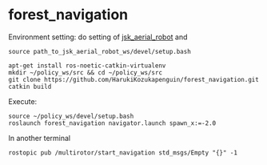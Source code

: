 # forest_navigation

Environment setting:
do setting of [jsk_aerial_robot](<https://github.com/jsk-ros-pkg/jsk_aerial_robot>)
and 
```
source path_to_jsk_aerial_robot_ws/devel/setup.bash
```
```
apt-get install ros-noetic-catkin-virtualenv
mkdir ~/policy_ws/src && cd ~/policy_ws/src
git clone https://github.com/HarukiKozukapenguin/forest_navigation.git
catkin build
```

Execute:
```
source ~/policy_ws/devel/setup.bash
roslaunch forest_navigation navigator.launch spawn_x:=-2.0
```
In another terminal
```
rostopic pub /multirotor/start_navigation std_msgs/Empty "{}" -1
```
